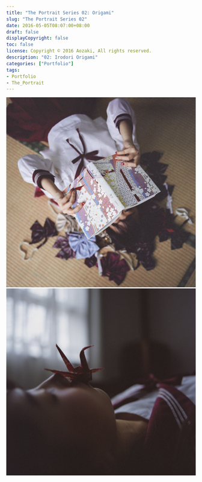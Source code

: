 ```yaml
---
title: "The Portrait Series 02: Origami"
slug: "The Portrait Series 02"
date: 2016-05-05T08:07:00+08:00
draft: false
displayCopyright: false
toc: false
license: Copyright © 2016 Aozaki, All rights reserved.
description: "02: Irodori Origami"
categories: ["Portfolio"]
tags: 
- Portfolio
- The_Portrait
---
```


![](0001.jpg)
![](0002.jpg)
